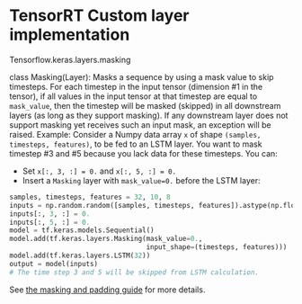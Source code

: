 # TensorRT Custom layer implementation
Tensorflow.keras.layers.masking

class Masking(Layer):
  Masks a sequence by using a mask value to skip timesteps.
  For each timestep in the input tensor (dimension #1 in the tensor),
  if all values in the input tensor at that timestep
  are equal to `mask_value`, then the timestep will be masked (skipped)
  in all downstream layers (as long as they support masking).
  If any downstream layer does not support masking yet receives such
  an input mask, an exception will be raised.
  Example:
  Consider a Numpy data array `x` of shape `(samples, timesteps, features)`,
  to be fed to an LSTM layer. You want to mask timestep #3 and #5 because you
  lack data for these timesteps. You can:
  - Set `x[:, 3, :] = 0.` and `x[:, 5, :] = 0.`
  - Insert a `Masking` layer with `mask_value=0.` before the LSTM layer:
  ```python
  samples, timesteps, features = 32, 10, 8
  inputs = np.random.random([samples, timesteps, features]).astype(np.float32)
  inputs[:, 3, :] = 0.
  inputs[:, 5, :] = 0.
  model = tf.keras.models.Sequential()
  model.add(tf.keras.layers.Masking(mask_value=0.,
                                    input_shape=(timesteps, features)))
  model.add(tf.keras.layers.LSTM(32))
  output = model(inputs)
  # The time step 3 and 5 will be skipped from LSTM calculation.
  ```
  See [the masking and padding
  guide](https://www.tensorflow.org/guide/keras/masking_and_padding)
  for more details.
  
  
  
  
  
  
  

